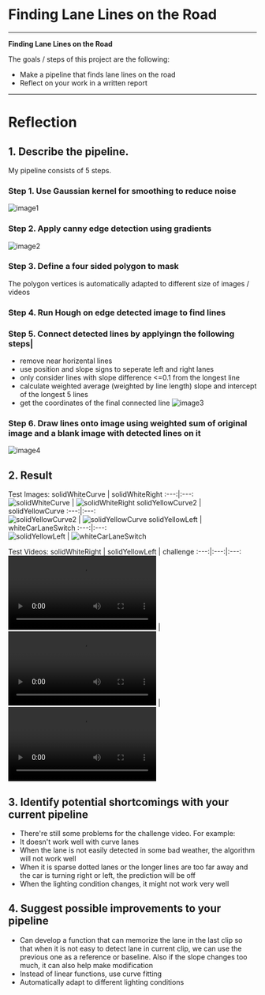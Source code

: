# **Finding Lane Lines on the Road** 

---

**Finding Lane Lines on the Road**

The goals / steps of this project are the following:
* Make a pipeline that finds lane lines on the road
* Reflect on your work in a written report

---

# Reflection

## 1. Describe the pipeline. 

My pipeline consists of 5 steps. 
### Step 1. Use Gaussian kernel for smoothing to reduce noise 
![image1](./test_images_output/for_writeup/solidWhiteCurve_blurred.jpg) 
### Step 2. Apply canny edge detection using gradients
![image2](./test_images_output/for_writeup/solidWhiteCurve_canny_edges.jpg)
### Step 3. Define a four sided polygon to mask 
The polygon vertices is automatically adapted to different size of images / videos
### Step 4. Run Hough on edge detected image to find lines
### Step 5. Connect detected lines by applyingn the following steps|  
* remove near horizental lines
* use position and slope signs to seperate left and right lanes
* only consider lines with slope difference <=0.1 from the longest line
* calculate weighted average (weighted by line length) slope and intercept of the longest 5 lines
* get the coordinates of the final connected line
![image3](./test_images_output/for_writeup/solidWhiteCurve_line_img.jpg)

### Step 6. Draw lines onto image using weighted sum of original image and a blank image with detected lines on it
![image4](./test_images_output/for_writeup/solidWhiteCurve_final.jpg)


## 2. Result
Test Images:
solidWhiteCurve | solidWhiteRight
 :---:|:---:  
![solidWhiteCurve](./test_images_output/solidWhiteCurve_output.jpg) | ![solidWhiteRight](./test_images_output/solidWhiteRight_output.jpg)
solidYellowCurve2 | solidYellowCurve
 :---:|:---:  
![solidYellowCurve2](./test_images_output/solidYellowCurve2_output.jpg) | ![solidYellowCurve](./test_images_output/solidYellowCurve_output.jpg)
solidYellowLeft | whiteCarLaneSwitch
 :---:|:---:  
![solidYellowLeft](./test_images_output/solidYellowLeft_output.jpg) | ![whiteCarLaneSwitch](./test_images_output/whiteCarLaneSwitch_output.jpg)

Test Videos:
solidWhiteRight | solidYellowLeft | challenge
 :---:|:---:|:---:  
![solidWhiteRight](./test_videos_out/solidWhiteRight.mp4) | ![solidYellowLeft](./test_videos_out/solidYellowLeft.mp4) | ![challenge](./test_videos_out/challenge.mp4)


## 3. Identify potential shortcomings with your current pipeline
* There're still some problems for the challenge video. For example:
* It doesn't work well with curve lanes 
* When the lane is not easily detected in some bad weather, the algorithm will not work well
* When it is sparse dotted lanes or the longer lines are too far away and the car is turning right or left, the prediction will be off
* When the lighting condition changes, it might not work very well

## 4. Suggest possible improvements to your pipeline
* Can develop a function that can memorize the lane in the last clip so that when it is not easy to detect lane in current clip, we can use the previous one as a reference or baseline. Also if the slope changes too much, it can also help make modification
* Instead of linear functions, use curve fitting
* Automatically adapt to different lighting conditions 